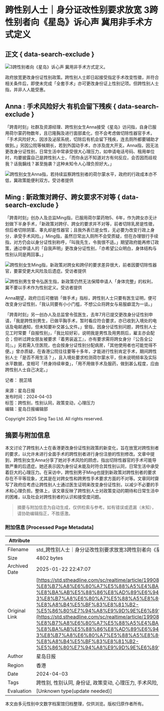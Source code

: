 # 跨性别人士｜身分证改性别要求放宽 3跨性别者向《星岛》诉心声 冀用非手术方式定义

## 正文 { data-search-exclude }


![3跨性别者向《星岛》诉心声 冀用非手术方式定义。](https://image.stheadline.com/f/680p0/0x0/100/none/044555f8f91a446788c809f43dc1266b/stheadline/inewsmedia/20240403/_2024040322222549107.jpg)

政府放宽更改身份证性别政策。跨性别人士即日起接受指定手术改变性徵，并符合相关条件后，即使未完成「全套手术」亦可更改身份证上性别记项。但跨性别人士指，并非人人能受惠。

## Anna : 手术风险好大 有机会留下残疾 { data-search-exclude }

「跨青时刻」社群及资源经理、跨性别女生Anna接受《星岛》访问指，自身已服用荷尔蒙药物数年，且已隆胸及进行面部柔化，但不会考虑做切除性器官手术，「手术风险好大，因涉及泌尿系统，切除后有机会留下残疾，连去厕所都要辅助才做到。」另因公院等候期长，若到外国动手术，亦涉及庞大开支。Anna指，因无法更改身分证性别，日常生活中常承受很大心理压力，如申请电话号码、租用单位时，均要披露自己是跨性别人士，「而你永远不知道对方有何反应，会否因而歧视我？话我黐线？甚至施袭？这种未知令人心理负担好大。」

![跨性别女生Anna指，若持续监察跨性别者的荷尔蒙水平，政府的行政成本亦不低，冀政策能便利双方。受访者提供](https://image.hkhl.hk/f/1024p0/0x0/100/none/444fd11b96bdfeebdf26f8ef97780ed2/2024-04/72226e74-a875-4ec2-9ba9-b845e42b22e2.jpg)

## Ming : 新政策对跨仔、跨女要求不对等 { data-search-exclude }

「跨青时刻」创办人及总监Ming指，已服用荷尔蒙药物5、6年，作为跨女亦无计划做下半身手术，「新政策对跨仔、跨女的要求并不对等，前者切除乳房是性徵，但后者切除阴茎、睾丸却是性器官；且我外表已是女性，无必要为改变行政上身分，承受手术风险。」Ming指，虽然日常出入厕所不会受质疑，但在办理银行手续指，对方仍会以身分证性别称呼，「叫我先生，令我很不适。」期望政府能再修订政策，通过申请人的「自我声明」更改身分证性别，「亦希望公众明白，身体结构与性别认同是两回事。」

![跨性别女生Ming指，新政策对跨女和跨仔的要求差异很大，前者因要切除性器官，要蒙受更大风险及后遗症。受访者提供](https://image.hkhl.hk/f/1024p0/0x0/100/none/55f9237015372aed237768320a359708/2024-04/2ed4e605-a67a-4fb8-92bc-18f846d02dab.jpg)

![跨性别男生曾令弘医生指，新政策仍然无法保障申请人「身体完整」的权利，冀不要以手术作为性别定义。受访者提供](https://image.hkhl.hk/f/1024p0/0x0/100/none/5c8ab500d596a72c14311ddb4db913f9/2024-04/31d74dd6-7128-4703-9c86-3d4b1c2ec01c.jpg)

Anna期望，政府日后可撤销「做手术」指标，跨性别人士只要有医生证明，便可改变身分证性别，「我认同要有小小门槛，不想公众将跨女与易服癖混为一谈。」

「跨青时刻」另一创办人及总监曾令弦医生，去年7月已提交更改身分证性别申请，「我是跨性别男生，已做平胸手术，暂时看应符合要求，亦已收到入境处的电话及电邮通知，但未知要补交甚么文件。」曾指，因身分证性别问题，跨性别人士见工时常要「自报性别」，「我比较好彩，说明我是男性及用男厕后，雇主亦会配合；但听过跨女朋友被要求『着男装返工』，亦有要求需将跨女身分『公告全公司』。」另若需入住医院，也会按身分证性别分配病房，「其他使用者也可能觉得不便。」曾亦质疑，在香港公院往往要等十多年，才能进行性别肯定手术，期间跨性别人士「是否不用生活？」，且入境处要求检测荷尔蒙水平，但未说明频率及实际水平数据，变相可「终身持续审查」，「用不用做手术及服药，做到甚么程度，应由跨性别人士自己决定。」

记者： 脱芷晴

来源：星岛日报  
发布时间：2024-04-03  
标签：跨性别，性别认同，政策变动，心理压力  
编辑：星岛日报编辑部 

Copyright 2025 Sing Tao Ltd. All rights reserved.
<!-- tcd_original_link https://std.stheadline.com/sc/realtime/article/1990882/%E5%8D%B3%E6%99%82-%E6%B8%AF%E8%81%9E-%E8%B7%A8%E6%80%A7%E5%88%A5%E4%BA%BA%E5%A3%AB-%E8%BA%AB%E5%88%86%E8%AD%89%E6%94%B9%E6%80%A7%E5%88%A5%E8%A6%81%E6%B1%82%E6%94%BE%E5%AF%AC-3%E8%B7%A8%E6%80%A7%E5%88%A5%E8%80%85%E5%90%91-%E6%98%9F%E5%B3%B6-%E8%A8%B4%E5%BF%83%E8%81%B2-%E5%86%80%E7%94%A8%E9%9D%9E%E6%89%8B%E8%A1%93%E6%96%B9%E5%BC%8F%E5%AE%9A%E7%BE%A9 -->


## 摘要与附加信息

<!-- tcd_abstract -->
本文讨论了跨性别人士在香港更改身份证性别政策的新变化，旨在放宽对跨性别者的要求，以允许未进行全面手术的跨性别者进行身份注册的性别修改。文章中提到，跨性别女生Anna分享了她对手术风险的顾虑，指出切除性器官的手术可能导致严重的后遗症。她还表示因为身份证未能及时符合其性别认同，日常生活中承受着巨大的心理压力。在采访中，跨性别男子Ming也提到新政策对跨性别者的要求存在不平等现象，尤其是在对跨女性和跨男性手术要求方面的不对等。文章同时齋写了政府应考虑让跨性别人士通过医生证明来改变身份证性别，以减少不必要的手术和心理负担。整体上，该文章反映了跨性别人士对政策变动的期待和日常生活中的困难，以及社会对跨性别者的认识和接受度问题。
<!-- tcd_abstract_end -->

> 摘要与附加信息为自动生成，仅供检索与参考。如有错误或遗漏（未知），请协助编辑指正，不胜感激。

### 附加信息 [Processed Page Metadata]

| Attribute       | Value                                  |
|-----------------|----------------------------------------|
| Filename        | std_跨性别人士｜身分证改性别要求放宽3跨性别者向《星岛》诉_.md                             |
| Size            | 4802 bytes                           |
| Archived Date   | 2025-01-22 22:47:07                             |
| Original Link   | [https://std.stheadline.com/sc/realtime/article/1990882/%E5%8D%B3%E6%99%82-%E6%B8%AF%E8%81%9E-%E8%B7%A8%E6%80%A7%E5%88%A5%E4%BA%BA%E5%A3%AB-%E8%BA%AB%E5%88%86%E8%AD%89%E6%94%B9%E6%80%A7%E5%88%A5%E8%A6%81%E6%B1%82%E6%94%BE%E5%AF%AC-3%E8%B7%A8%E6%80%A7%E5%88%A5%E8%80%85%E5%90%91-%E6%98%9F%E5%B3%B6-%E8%A8%B4%E5%BF%83%E8%81%B2-%E5%86%80%E7%94%A8%E9%9D%9E%E6%89%8B%E8%A1%93%E6%96%B9%E5%BC%8F%E5%AE%9A%E7%BE%A9](https://std.stheadline.com/sc/realtime/article/1990882/%E5%8D%B3%E6%99%82-%E6%B8%AF%E8%81%9E-%E8%B7%A8%E6%80%A7%E5%88%A5%E4%BA%BA%E5%A3%AB-%E8%BA%AB%E5%88%86%E8%AD%89%E6%94%B9%E6%80%A7%E5%88%A5%E8%A6%81%E6%B1%82%E6%94%BE%E5%AF%AC-3%E8%B7%A8%E6%80%A7%E5%88%A5%E8%80%85%E5%90%91-%E6%98%9F%E5%B3%B6-%E8%A8%B4%E5%BF%83%E8%81%B2-%E5%86%80%E7%94%A8%E9%9D%9E%E6%89%8B%E8%A1%93%E6%96%B9%E5%BC%8F%E5%AE%9A%E7%BE%A9)                       |
| Author          | 星岛日报                               |
| Region          | 香港                               |
| Date            | 2024-04-03                                 |
| Tags            | 跨性别, 性别认同, 身份证, 政策变动, 心理压力, 手术风险, 社会环境, 医疗资源, 法律政策, 社会接受度                                 |
| Evaluation            | [Unknown type(update needed)]                                 |
<!-- tcd_table_end -->

本文由多元性别中文数字档案馆归档整理，仅供浏览。版权归原作者所有。
